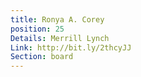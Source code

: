 ```yaml
---
title: Ronya A. Corey
position: 25
Details: Merrill Lynch
Link: http://bit.ly/2thcyJJ
Section: board
---
```


